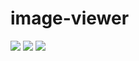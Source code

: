 # image-viewer

<img src="https://github.com/prodan7799/image-viewer/blob/master/screenshots/image_viewer_1.PNG"/>
<img src="https://github.com/prodan7799/image-viewer/blob/master/screenshots/image_viewer_2.PNG"/>
<img src="https://github.com/prodan7799/image-viewer/blob/master/screenshots/image_viewer_3.PNG"/>
